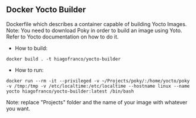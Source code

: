 ## Docker Yocto Builder
Dockerfile which describes a container capable of building Yocto Images. Note: You need to download Poky in order to build an image using Yoto. Refer to Yocto documentation on how to do it.

* How to build:
```
docker build . -t hiagofranco/yocto-builder
```
* How to run:
```
docker run --rm -it --privileged -v ~/Projects/poky/:/home/yocto/poky -v /tmp:/tmp -v /etc/localtime:/etc/localtime --hostname linux --name yocto hiagofranco/yocto-builder:latest /bin/bash
```
Note: replace "Projects" folder and the name of your image with whatever you want.
